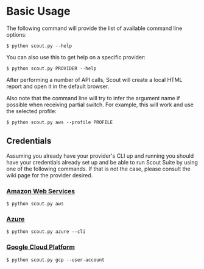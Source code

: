 # Basic Usage

The following command will provide the list of available command line options:

    $ python scout.py --help

You can also use this to get help on a specific provider:

    $ python scout.py PROVIDER --help

After performing a number of API calls, Scout will create a local HTML report and open it in the default browser.

Also note that the command line will try to infer the argument name if possible when receiving partial switch. For
example, this will work and use the selected profile:

    $ python scout.py aws --profile PROFILE

## Credentials

Assuming you already have your provider's CLI up and running you should have your credentials already set up and be able to run Scout Suite by using one of the following commands. If that is not the case, please consult the wiki page for the provider desired.

### [Amazon Web Services](https://github.com/nccgroup/ScoutSuite/wiki/Amazon-Web-Services)

    $ python scout.py aws

### [Azure](https://github.com/nccgroup/ScoutSuite/wiki/Azure)

    $ python scout.py azure --cli

### [Google Cloud Platform](https://github.com/nccgroup/ScoutSuite/wiki/Google-Cloud-Platform)

    $ python scout.py gcp --user-account